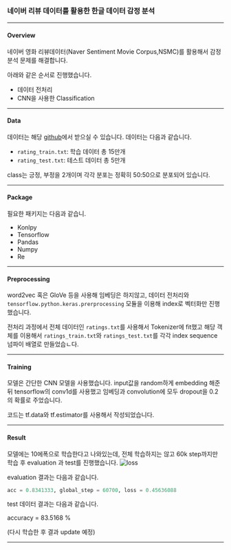 ### 네이버 리뷰 데이터를 활용한 한글 데이터 감정 분석


---



#### Overview

네이버 영화 리뷰데이터(Naver Sentiment Movie Corpus,NSMC)를 활용해서 감정분석 문제를 해결합니다.

아래와 같은 순서로 진행했습니다.

* 데이터 전처리
* CNN을 사용한 Classification
---

#### Data

데이터는 해당 [github](https://github.com/e9t/nsmc)에서 받으실 수 있습니다. 데이터는 다음과 같습니다.

* `rating_train.txt`: 학습 데이터 총 15만개
* `rating_test.txt`: 테스트 데이터 총 5만개

class는 긍정, 부정을 2개이며 각각 분포는 정확히 50:50으로 분포되어 있습니다.

---
#### Package
필요한 패키지는 다음과 같습니.

* Konlpy
* Tensorflow
* Pandas
* Numpy
* Re

---

#### Preprocessing

word2vec 혹은 GloVe 등을 사용해 임베딩은 하지않고, 데이터 전처리와 `tensorflow.python.keras.prerprocessing` 모듈을 이용해 index로 벡터화만 진행했습니다.

전처리 과정에서 전체 데이터인 `ratings.txt`를 사용해서 Tokenizer에 fit했고 해당 객체를 이용해서 `ratings_train.txt`와 `ratings_test.txt`를 각각 index sequence 넘파이 배열로 만들었습ㄴ다.

---

#### Training

모델은 간단한 CNN 모델을 사용했습니다. input값을 random하게 embedding 해준뒤 tensorflow의 conv1d를 사용했고 임베딩과 convolution에 모두 dropout을 0.2의 확률로 주었습니다.

코드는 tf.data와 tf.estimator를 사용해서 작성되었습니다.

---


#### Result

모델에는 10에폭으로 학습한다고 나와있는데, 전체 학습하지는 않고 60k step까지만 학습 후 evaluation 과 test를 진행했습니다.
![loss](https://i.imgur.com/PLRmbMo.jpg)

evaluation 결과는 다음과 같습니다.

```python
acc = 0.8341333, global_step = 60700, loss = 0.45636088
```

test 데이터 결과는 다음과 같습니다.

accuracy = 83.5168 %

(다시 학습한 후 결과 update 예정)



---
